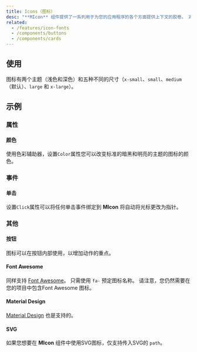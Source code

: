```yaml
---
title: Icons（图标）
desc: "**MIcon** 组件提供了一系列用于为您的应用程序的各个方面提供上下文的胶卷。 对于所有可用图标的列表, 请访问官方的 [Material Design 图标](https://materialdesignicons.com/) 页面。要使用任何这些图标，只需使用 `mdi-` 前缀，然后是图标名称。"
related:
  - /features/icon-fonts
  - /components/buttons
  - /components/cards
---
```


## 使用

图标有两个主题（浅色和深色）和五种不同的尺寸（`x-small`、`small`、`medium`（默认）、`large` 和 `x-large`）。

## 示例

### 属性

#### 颜色

使用色彩辅助器，设置`Color`属性您可以改变标准的暗黑和明亮的主题的图标的颜色。

<example file="" />

### 事件

#### 单击

设置`Click`属性可以将任何单击事件绑定到 **MIcon** 将自动将光标更改为指针。

<example file="" />

### 其他

#### 按钮

图标可以在按钮内部使用，以增加动作的重点。

<example file="" />

#### Font Awesome

同样支持 [Font Awesome](https://fontawesome.com/icons/)。 只需使用 `fa-` 预定图标名称。 请注意，您仍然需要在您的项目中包含Font Awesome 图标。

<example file="" />

#### Material Design

[Material Design](https://material.io/tools/icons/?style=baseline) 也是支持的。

<example file="" />

#### SVG

如果您想要在 **MIcon** 组件中使用SVG图标，仅支持传入SVG的 `path`。

<example file="" />